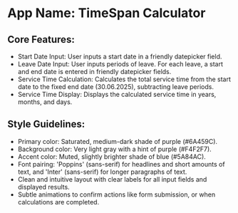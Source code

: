 # **App Name**: TimeSpan Calculator

## Core Features:

- Start Date Input: User inputs a start date in a friendly datepicker field.
- Leave Date Input: User inputs periods of leave. For each leave, a start and end date is entered in friendly datepicker fields.
- Service Time Calculation: Calculates the total service time from the start date to the fixed end date (30.06.2025), subtracting leave periods.
- Service Time Display: Displays the calculated service time in years, months, and days.

## Style Guidelines:

- Primary color: Saturated, medium-dark shade of purple (#6A459C).
- Background color: Very light gray with a hint of purple (#F4F2F7).
- Accent color: Muted, slightly brighter shade of blue (#5A84AC).
- Font pairing: 'Poppins' (sans-serif) for headlines and short amounts of text, and 'Inter' (sans-serif) for longer paragraphs of text.
- Clean and intuitive layout with clear labels for all input fields and displayed results.
- Subtle animations to confirm actions like form submission, or when calculations are completed.